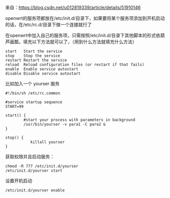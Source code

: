 来自：https://blog.csdn.net/u012819339/article/details/51910146

openwrt的服务项都放在/etc/init.d/目录下，如果要将某个服务项添加到开机启动的话，在/etc/rc.d/目录下做一个连接就行了


在openwrt中加入自己的服务项，只需按照/etc/init.d/目录下其他脚本的形式依葫芦画瓢，填充以下方法就可以了，（用到什么方法就填充什么方法）

```
start   Start the service  
stop    Stop the service  
restart Restart the service  
reload  Reload configuration files (or restart if that fails)  
enable  Enable service autostart  
disable Disable service autostart  
```

比如加入一个 yourser 服务

```
#!/bin/sh /etc/rc.common

#service startup sequence
START=99

start() {
        #start your process with parameters in background
        /usr/bin/yourser -v para1 -C para2 &
}

stop() {
           killall yourser
}

```

获取权限并且启动服务：

```
chmod -R 777 /etc/init.d/yourser
/etc/init.d/yourser start
```


设置开机启动
```
/etc/init.d/yourser enable
```